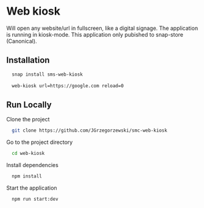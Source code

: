 
# Web kiosk

Will open any website/url in fullscreen, like a digital signage. The application is running in kiosk-mode.
This application only pubished to snap-store (Canonical).
## Installation

```bash
  snap install sms-web-kiosk
  
  web-kiosk url=https://google.com reload=0
```

## Run Locally


Clone the project

```bash
  git clone https://github.com/JGrzegorzewski/smc-web-kiosk
```

Go to the project directory

```bash
  cd web-kiosk
```

Install dependencies

```bash
  npm install
```

Start the application

```bash
  npm run start:dev
```

